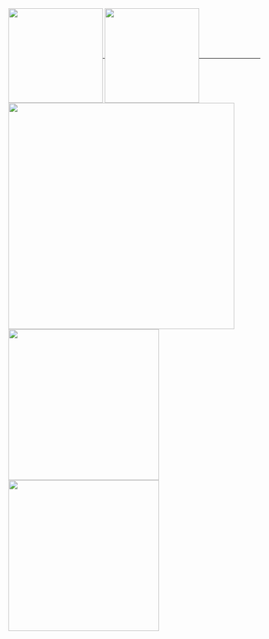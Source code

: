 <a href="https://github.com/Denellyne/github-readme-stats">
  <img height=188 align="center" src="https://github-readme-stats.vercel.app/api?username=Denellyne&show_icons=true&theme=aura&include_all_commits=true" />
</a>
<a href="https://github-readme-streak-stats.herokuapp.com/?user=Denellyne&theme=aura">
  <img height = 188 align="center" src="https://github-readme-streak-stats.herokuapp.com/?user=Denellyne&theme=aura&(https://git.io/streak-stats" />
  &#160&#160&#160&#160&#160&#160&#160&#160&#160&#160&#160&#160&#160&#160&#160&#160&#160&#160&#160&#160&#160&#160&#160&#160&#160&#160&#160&#160&#160&#160
</a>
<a>
<a href = "https://wakatime.com/@Denellyne">
<img width = 450 align="center"
src="https://github-readme-stats.vercel.app/api/wakatime?username=Denellyne&theme=aura&custom_title=Time&#160Spent&#160Coding"(https://wakatime.com/@Denellyne)>
</a>
<a href="https://github.com/Denellyne/PCXSense">
  <img width = 300 align="left" src="https://github-readme-stats.vercel.app/api/pin/?username=Denellyne&repo=PCXSense&theme=aura&(https://github.com/Denellyne/PCXSense" />
</a>

<a>
    <br><br><br><br><br>
  <img width = 300 align="left"  src="https://github-readme-stats.vercel.app/api/pin/?username=Denellyne&repo=Argus&theme=aura&(https://github.com/Denellyne/Argus-File-Explorer" />
</a>

